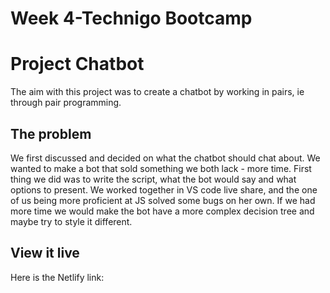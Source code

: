 # Week 4-Technigo Bootcamp

# Project Chatbot
The aim with this project was to create a chatbot by working in pairs, ie through pair programming.

## The problem

We first discussed and decided on what the chatbot should chat about. We wanted to make a bot that sold something we both lack - more time. First thing we did was to write the script, what the bot would say and what options to present.
We worked together in VS code live share, and the one of us being more proficient at JS solved some bugs on her own. 
If we had more time we would make the bot have a more complex decision tree and maybe try to style it different. 

## View it live
Here is the Netlify link:

